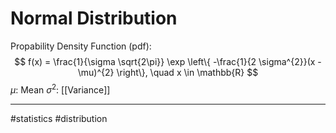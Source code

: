 # Normal Distribution
Propability Density Function (pdf):
$$
f(x) = \frac{1}{\sigma \sqrt{2\pi}} \exp \left\{ -\frac{1}{2 \sigma^{2}}(x - \mu)^{2} \right\}, \quad x \in \mathbb{R}
$$
$\mu$: Mean
$\sigma^2$: [[Variance]]



---
#statistics #distribution